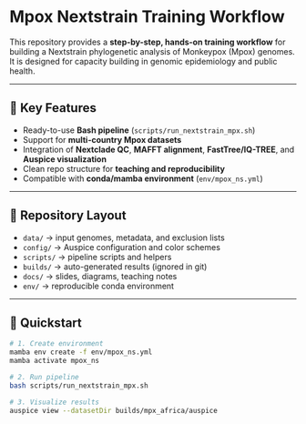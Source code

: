 # Mpox Nextstrain Training Workflow

This repository provides a **step-by-step, hands-on training workflow** for building a Nextstrain phylogenetic analysis of Monkeypox (Mpox) genomes.  
It is designed for capacity building in genomic epidemiology and public health.

---

## 🔑 Key Features
- Ready-to-use **Bash pipeline** (`scripts/run_nextstrain_mpx.sh`)
- Support for **multi-country Mpox datasets**
- Integration of **Nextclade QC**, **MAFFT alignment**, **FastTree/IQ-TREE**, and **Auspice visualization**
- Clean repo structure for **teaching and reproducibility**
- Compatible with **conda/mamba environment** (`env/mpox_ns.yml`)

---

## 📂 Repository Layout
- `data/` → input genomes, metadata, and exclusion lists  
- `config/` → Auspice configuration and color schemes  
- `scripts/` → pipeline scripts and helpers  
- `builds/` → auto-generated results (ignored in git)  
- `docs/` → slides, diagrams, teaching notes  
- `env/` → reproducible conda environment  

---

## 🚀 Quickstart
```bash
# 1. Create environment
mamba env create -f env/mpox_ns.yml
mamba activate mpox_ns

# 2. Run pipeline
bash scripts/run_nextstrain_mpx.sh

# 3. Visualize results
auspice view --datasetDir builds/mpx_africa/auspice

